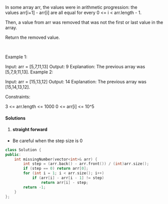 In some array arr, the values were in arithmetic progression: the values arr[i+1] - arr[i] are all equal for every 0 <= i < arr.length - 1.

Then, a value from arr was removed that was not the first or last value in the array.

Return the removed value.

 

Example 1:

Input: arr = [5,7,11,13]
Output: 9
Explanation: The previous array was [5,7,9,11,13].
Example 2:

Input: arr = [15,13,12]
Output: 14
Explanation: The previous array was [15,14,13,12].
 

Constraints:

3 <= arr.length <= 1000
0 <= arr[i] <= 10^5

#### Solutions

1. #### straight forward

- Be careful when the step size is 0

```c++
class Solution {
public:
    int missingNumber(vector<int>& arr) {
        int step = (arr.back() - arr.front()) / (int)arr.size();
        if (step == 0) return arr[0];
        for (int i = 1; i < arr.size(); i++)
            if (arr[i] - arr[i - 1] != step)
                return arr[i] - step;
        return -1;
    }
};
```